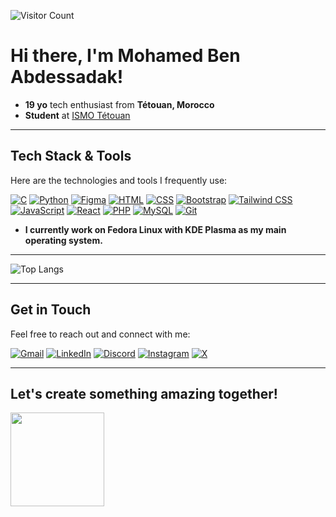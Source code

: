 ![Visitor Count](https://komarev.com/ghpvc/?username=med6ba&color=blue)
<h1>Hi there, I'm Mohamed Ben Abdessadak!</h1>

- **19 yo** tech enthusiast from **Tétouan, Morocco**
- **Student** at <a href="https://www.ismo.ma">ISMO Tétouan</a>

---

## Tech Stack & Tools
Here are the technologies and tools I frequently use:

<p>

[![C](https://img.shields.io/badge/C-00599C?logo=c&logoColor=white)](#)
[![Python](https://img.shields.io/badge/Python-3776AB?logo=python&logoColor=fff)](#)
[![Figma](https://img.shields.io/badge/Figma-F24E1E?logo=figma&logoColor=white)](#)
[![HTML](https://img.shields.io/badge/HTML-%23E34F26.svg?logo=html5&logoColor=white)](#)
[![CSS](https://img.shields.io/badge/CSS-639?logo=css&logoColor=fff)](#)
[![Bootstrap](https://img.shields.io/badge/Bootstrap-7952B3?logo=bootstrap&logoColor=fff)](#)
[![Tailwind CSS](https://img.shields.io/badge/Tailwind%20CSS-%2338B2AC.svg?logo=tailwind-css&logoColor=white)](#)
[![JavaScript](https://img.shields.io/badge/JavaScript-F7DF1E?logo=javascript&logoColor=000)](#)
[![React](https://img.shields.io/badge/React-%2320232a.svg?logo=react&logoColor=%2361DAFB)](#)
[![PHP](https://img.shields.io/badge/php-%23777BB4.svg?&logo=php&logoColor=white)](#)
[![MySQL](https://img.shields.io/badge/MySQL-4479A1?logo=mysql&logoColor=fff)](#)
[![Git](https://img.shields.io/badge/Git-F05032?logo=git&logoColor=fff)](#)

- **I currently work on Fedora Linux with KDE Plasma as my main operating system.**

</p>

---

![Top Langs](https://github-readme-stats.vercel.app/api/top-langs/?username=med6ba&hide_progress=true&theme=dark)

---

## Get in Touch
Feel free to reach out and connect with me:

<p>

  [![Gmail](https://img.shields.io/badge/Gmail-D14836?logo=gmail&logoColor=white)](mailto:medba.dev@gmail.com)
  [![LinkedIn](https://custom-icon-badges.demolab.com/badge/LinkedIn-0A66C2?logo=linkedin-white&logoColor=fff)](https://linkedin.com/in/mohamedbenabdessadak)
  [![Discord](https://img.shields.io/badge/Discord-%235865F2.svg?&logo=discord&logoColor=white)](https://discord.gg/jtzbBmJDPA)
  [![Instagram](https://img.shields.io/badge/Instagram-%23E4405F.svg?logo=Instagram&logoColor=white)](https://instagram.com/medba.dev)
  [![X](https://img.shields.io/badge/X-%23000000.svg?logo=X&logoColor=white)](https://x.com/med6ba)
  
</p>

---

<h2>Let's create something amazing together!</h2>
<img src="https://media4.giphy.com/media/v1.Y2lkPTc5MGI3NjExazhkOXR0bDJlMWljODdxbmI5azUwN3prbHRvNjhjNmRwemM2MnQ0NiZlcD12MV9pbnRlcm5hbF9naWZfYnlfaWQmY3Q9Zw/CjmvTCZf2U3p09Cn0h/giphy.gif" width="150"/>
